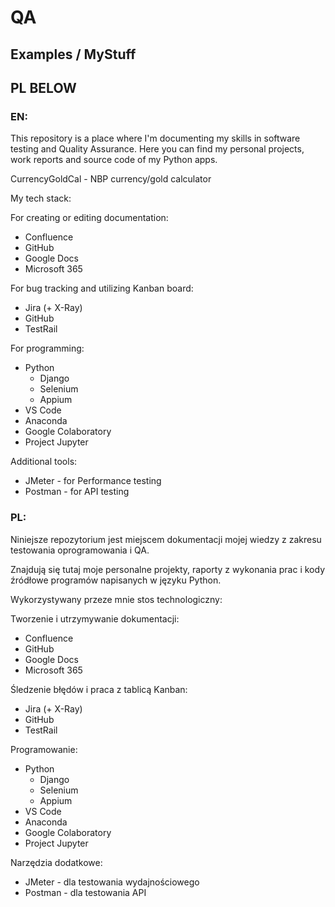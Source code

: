 # QA
## Examples / MyStuff

## PL BELOW

### EN:

This repository is a place where I'm documenting my skills in software testing and Quality Assurance.
Here you can find my personal projects, work reports and source code of my Python apps.

CurrencyGoldCal - NBP currency/gold calculator




My tech stack:

  For creating or editing documentation:
  - Confluence
  - GitHub
  - Google Docs
  - Microsoft 365

  For bug tracking and utilizing Kanban board:
  - Jira (+ X-Ray)
  - GitHub
  - TestRail

  For programming:
  - Python
    - Django
    - Selenium
    - Appium
  - VS Code
  - Anaconda
  - Google Colaboratory
  - Project Jupyter

  Additional tools:
  - JMeter - for Performance testing
  - Postman - for API testing




### PL:

Niniejsze repozytorium jest miejscem dokumentacji mojej wiedzy z zakresu testowania oprogramowania i QA.

Znajdują się tutaj moje personalne projekty, raporty z wykonania prac i kody źródłowe programów napisanych w języku Python.

Wykorzystywany przeze mnie stos technologiczny:

  Tworzenie i utrzymywanie dokumentacji:
  - Confluence
  - GitHub
  - Google Docs
  - Microsoft 365

  Śledzenie błędów i praca z tablicą Kanban:
  - Jira (+ X-Ray)
  - GitHub
  - TestRail

  Programowanie:
  - Python
    - Django
    - Selenium
    - Appium
  - VS Code
  - Anaconda
  - Google Colaboratory
  - Project Jupyter

  Narzędzia dodatkowe:
  - JMeter - dla testowania wydajnościowego
  - Postman - dla testowania API
